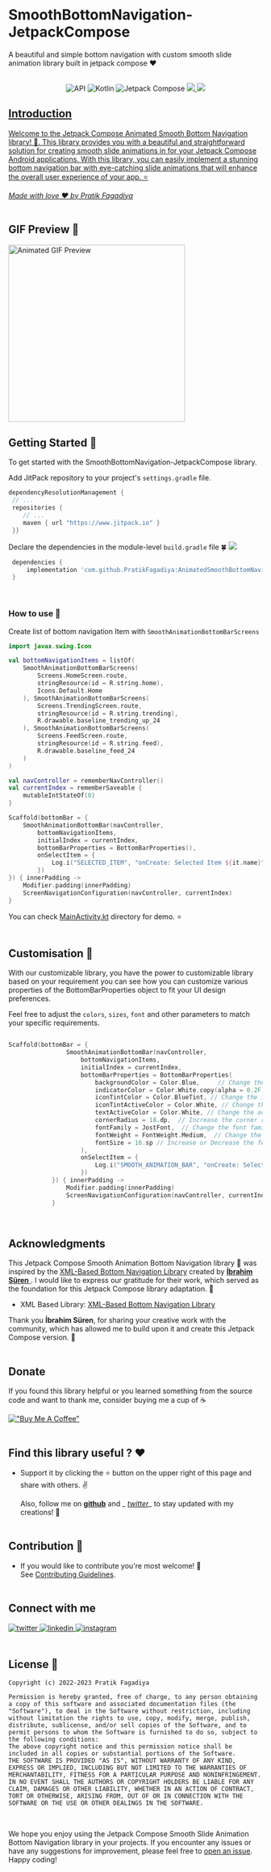 # SmoothBottomNavigation-JetpackCompose
A beautiful and simple bottom navigation with custom smooth slide animation library built in jetpack compose ❤️
 <br />
 <br />

 <p align="center">  
  <img alt="API" src="https://img.shields.io/badge/Api%2023+-50f270?logo=android&logoColor=black&style=for-the-badge"/></a>  
  <img alt="Kotlin" src="https://img.shields.io/badge/Kotlin-a503fc?logo=kotlin&logoColor=white&style=for-the-badge"/></a>  
  <img alt="Jetpack Compose" src="https://img.shields.io/static/v1?style=for-the-badge&message=Jetpack+Compose&color=4285F4&logo=Jetpack+Compose&logoColor=FFFFFF&label="/></a>  
    <a href="https://github.com/PratikFagadiya/SmoothBottomNavigation-JetpackCompose"><img src="https://img.shields.io/github/stars/PratikFagadiya/SmoothBottomNavigation-JetpackCompose?color=ffff00&style=for-the-badge"/>  
  <a href="https://github.com/PratikFagadiya/AnimatedSmoothBottomNavigation-JetpackCompose/releases/latest"><img src="https://img.shields.io/github/v/release/PratikFagadiya/SmoothBottomNavigation-JetpackCompose?color=purple&include_prereleases&logo=github&style=for-the-badge"/>  
</p>  

## Introduction

Welcome to the Jetpack Compose Animated Smooth Bottom Navigation library! 🚀. This library provides you with a beautiful and straightforward solution for creating smooth slide animations in for your Jetpack Compose Android applications. With this library, you can easily implement a stunning bottom navigation bar with eye-catching slide animations that will enhance the overall user experience of your app. ⭐

_Made with love  ❤️ by  [Pratik Fagadiya](https://github.com/pratikfagadiya)_
 <br />
 <br />

## GIF Preview 👀
<img src="https://github.com/PratikFagadiya/AnimatedSmoothBottomNavigation-JetpackCompose/blob/master/art/animatedsmoothbarjetpackcompose.gif" width="350" alt="Animated GIF Preview"/>
 <br />
 
## Getting Started 🚀
To get started with the SmoothBottomNavigation-JetpackCompose library.

Add JitPack repository to your project's `settings.gradle` file.
```groovy  
dependencyResolutionManagement {  
 // ...  
 repositories {
    // ...
    maven { url "https://www.jitpack.io" }
 }}  
```

Declare the dependencies in the module-level `build.gradle` file 🍀 [![](https://jitpack.io/v/PratikFagadiya/AnimatedSmoothBottomNavigation-JetpackCompose.svg)](https://jitpack.io/#PratikFagadiya/AnimatedSmoothBottomNavigation-JetpackCompose)
```gradle  
 dependencies {
     implementation 'com.github.PratikFagadiya:AnimatedSmoothBottomNavigation-JetpackCompose:<LATEST_VERSION>'
 }
```
<br />

### How to use 🚀

Create list of bottom navigation Item with `SmoothAnimationBottomBarScreens`

```kotlin
import javax.swing.Icon

val bottomNavigationItems = listOf(
    SmoothAnimationBottomBarScreens(
        Screens.HomeScreen.route,
        stringResource(id = R.string.home),
        Icons.Default.Home
    ), SmoothAnimationBottomBarScreens(
        Screens.TrendingScreen.route,
        stringResource(id = R.string.trending),
        R.drawable.baseline_trending_up_24
    ), SmoothAnimationBottomBarScreens(
        Screens.FeedScreen.route,
        stringResource(id = R.string.feed),
        R.drawable.baseline_feed_24
    )
)

val navController = rememberNavController()
val currentIndex = rememberSaveable {
    mutableIntStateOf(0)
}

Scaffold(bottomBar = {
    SmoothAnimationBottomBar(navController,
        bottomNavigationItems,
        initialIndex = currentIndex,
        bottomBarProperties = BottomBarProperties(),
        onSelectItem = {
            Log.i("SELECTED_ITEM", "onCreate: Selected Item ${it.name}")
        })
}) { innerPadding ->
    Modifier.padding(innerPadding)
    ScreenNavigationConfiguration(navController, currentIndex)
}

```
 
You can check [MainActivity.kt](https://github.com/PratikFagadiya/AnimatedSmoothBottomNavigation-JetpackCompose/tree/master/app/src/main/java/com/pratikfagadiya/animatedbottomnavigation/MainActivity.kt) directory for demo. ⭐
 <br />
<br />

 ## Customisation 🎨

With our customizable library, you have the power to customizable library based on your requirement
you can see how you can customize various properties of the BottomBarProperties object to fit your UI design preferences.

Feel free to adjust the  `colors`, `sizes`, `font` and other parameters to match your specific requirements.

```kotlin

Scaffold(bottomBar = {
                SmoothAnimationBottomBar(navController,
                    bottomNavigationItems,
                    initialIndex = currentIndex,
                    bottomBarProperties = BottomBarProperties(
                        backgroundColor = Color.Blue,     // Change the background color 
                        indicatorColor = Color.White.copy(alpha = 0.2F),  // Change the indicator color with Alpha
                        iconTintColor = Color.BlueTint, // Change the icon tint color
                        iconTintActiveColor = Color.White, // Change the active icon tint color
                        textActiveColor = Color.White, // Change the active text color
                        cornerRadius = 18.dp,  // Increase the corner radius
                        fontFamily = JostFont,  // Change the font family
                        fontWeight = FontWeight.Medium,  // Change the font weight
                        fontSize = 16.sp // Increase or Decrease the font size
                    ),
                    onSelectItem = {
                        Log.i("SMOOTH_ANIMATION_BAR", "onCreate: Selected Item ${it.name}")
                    })
            }) { innerPadding ->
                Modifier.padding(innerPadding)
                ScreenNavigationConfiguration(navController, currentIndex)
            }

```
<br />

## Acknowledgments

This Jetpack Compose Smooth Animation Bottom Navigation library 🚀 was inspired by the [XML-Based Bottom Navigation Library](https://github.com/ibrahimsn98/SmoothBottomBar) created by [**İbrahim Süren**
](https://github.com/ibrahimsn98). I would like to express our gratitude for their work, which served as the foundation for this Jetpack Compose library adaptation. 👏

- XML Based Library: [XML-Based Bottom Navigation Library](https://github.com/ibrahimsn98/SmoothBottomBar)

Thank you **İbrahim Süren**, for sharing your creative work with the community, which has allowed me to build upon it and create this Jetpack Compose version. 🙌
 <br />
 <br />

## Donate

If you found this library helpful or you learned something from the source code and want to thank  me, 
consider buying me a cup of :coffee:

[!["Buy Me A Coffee"](https://www.buymeacoffee.com/assets/img/custom_images/yellow_img.png)](https://www.buymeacoffee.com/pratikf)  
<br />


## Find this library useful ? ❤️

- Support it by clicking the ⭐️ button on the upper right of this page and share with others. ✌️

  Also, follow me on __[github](https://github.com/PratikFagadiya)__ and _
  _[twitter](https://twitter.com/PFagadiya)__ to stay updated with my creations! 🤩    
  <br />

## Contribution 🤝

- If you would like to contribute you're most welcome! 💛    
  See [Contributing Guidelines](https://github.com/PratikFagadiya/AnimatedSmoothBottomNavigation-JetpackCompose/blob/master/CONTRIBUTING.md).    
  <br />

## Connect with me

<div align="left">  
<a href="https://twitter.com/PFagadiya" target="https://twitter.com/PFagadiya">  
<img src=https://img.shields.io/badge/twitter-%2300acee.svg?&style=for-the-badge&logo=twitter&logoColor=white alt=twitter style="margin-bottom: 5px;" />  
</a>  
<a href="https://www.linkedin.com/in/pratik-fagadiya-79b8081b0/" target="https://www.linkedin.com/in/pratik-fagadiya-79b8081b0/">  
<img src=https://img.shields.io/badge/linkedin-%231E77B5.svg?&style=for-the-badge&logo=linkedin&logoColor=white alt=linkedin style="margin-bottom: 5px;" />  
</a>  
<a href="https://www.instagram.com/patrik.codes/?next=%2Fpatcoder%2F&hl=en" target="https://www.instagram.com/patrik.codes/?next=%2Fpatcoder%2F&hl=en">  
<img src=https://img.shields.io/badge/instagram-%23000000.svg?&style=for-the-badge&logo=instagram&logoColor=white alt=instagram style="margin-bottom: 5px;" />  
</a>  
</div>  
<br />  

## License 🔖
```
Copyright (c) 2022-2023 Pratik Fagadiya

Permission is hereby granted, free of charge, to any person obtaining a copy of this software and associated documentation files (the "Software"), to deal in the Software without restriction, including without limitation the rights to use, copy, modify, merge, publish, distribute, sublicense, and/or sell copies of the Software, and to permit persons to whom the Software is furnished to do so, subject to the following conditions:
The above copyright notice and this permission notice shall be included in all copies or substantial portions of the Software.
THE SOFTWARE IS PROVIDED "AS IS", WITHOUT WARRANTY OF ANY KIND, EXPRESS OR IMPLIED, INCLUDING BUT NOT LIMITED TO THE WARRANTIES OF MERCHANTABILITY, FITNESS FOR A PARTICULAR PURPOSE AND NONINFRINGEMENT. IN NO EVENT SHALL THE AUTHORS OR COPYRIGHT HOLDERS BE LIABLE FOR ANY CLAIM, DAMAGES OR OTHER LIABILITY, WHETHER IN AN ACTION OF CONTRACT, TORT OR OTHERWISE, ARISING FROM, OUT OF OR IN CONNECTION WITH THE SOFTWARE OR THE USE OR OTHER DEALINGS IN THE SOFTWARE.
```
 <br />

We hope you enjoy using the Jetpack Compose Smooth Slide Animation Bottom Navigation library in your projects. If you encounter any issues or have any suggestions for improvement, please feel free to [open an issue](https://github.com/PratikFagadiya/AnimatedSmoothBottomNavigation-JetpackCompose/issues). Happy coding!
